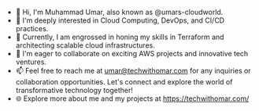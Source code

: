 - 👋 Hi, I'm Muhammad Umar, also known as @umars-cloudworld.  
- 👀 I'm deeply interested in Cloud Computing, DevOps, and CI/CD practices.  
- 🌱 Currently, I am engrossed in honing my skills in Terraform and architecting scalable cloud infrastructures.  
- 💞️ I'm eager to collaborate on exciting AWS projects and innovative tech ventures.  
- 📫 Feel free to reach me at umar@techwithomar.com for any inquiries or collaboration opportunities. Let's connect and explore the world of transformative technology together!  
- 🌐 Explore more about me and my projects at https://techwithomar.com/
